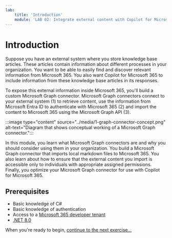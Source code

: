 ```yaml
---
lab:
    title: 'Introduction'
    module: 'LAB 02: Integrate external content with Copilot for Microsoft 365 using Microsoft Graph connectors built with .NET'
---
```


# Introduction

Suppose you have an external system where you store knowledge base articles. These articles contain information about different processes in your organization. You want to be able to easily find and discover relevant information from Microsoft 365. You also want Copilot for Microsoft 365 to include information from these knowledge base articles in its responses.

To expose this external information inside Microsoft 365, you'll build a custom Microsoft Graph connector. Microsoft Graph connectors connect to your external system (1) to retrieve content, use the information from Microsoft Entra ID to authenticate with Microsoft 365 (2) and import the content to Microsoft 365 using the Microsoft Graph API (3).

:::image type="content" source="../media/1-graph-connector-concept.png" alt-text="Diagram that shows conceptual working of a Microsoft Graph connector.":::

In this module, you learn what Microsoft Graph connectors are and why you should consider using them in your organization. You build a Microsoft Graph connector that imports local markdown files to Microsoft 365. You also learn about how to ensure that the external content you import is accessible only to individuals with appropriate assigned permissions. Finally, you optimize your Microsoft Graph connector for use with Copilot for Microsoft 365.

## Prerequisites

- Basic knowledge of C#
- Basic knowledge of authentication
- Access to a [Microsoft 365 developer tenant](https://developer.microsoft.com/microsoft-365/dev-program?ocid=MSlearn)
- [.NET 8.0](https://dotnet.microsoft.com/download/dotnet/8.0)

When you're ready to begin, [continue to the next exercise...](./2-exercise-configure-connection-schema.md)